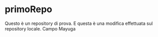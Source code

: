 # primoRepo
Questo è un repository di prova.
E questa è una modifica effettuata sul repository locale.
Campo
Mayuga